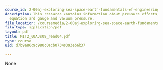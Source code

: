 ```yaml
---
course_id: 2-00aj-exploring-sea-space-earth-fundamentals-of-engineering-design-spring-2009
description: This resource contains information about pressure effects, hydrostatic
  equation and gauge and vacuum pressure.
file_location: /coursemedia/2-00aj-exploring-sea-space-earth-fundamentals-of-engineering-design-spring-2009/d7b9a86d9c980c0acb07349393eb6b37_MIT2_00AJs09_read04.pdf
file_type: application/pdf
layout: pdf
title: MIT2_00AJs09_read04.pdf
type: course
uid: d7b9a86d9c980c0acb07349393eb6b37

---
```

None